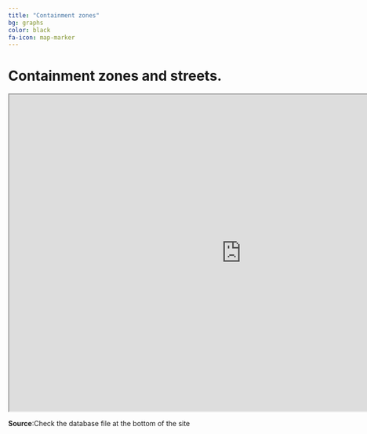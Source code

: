 ```yaml
---
title: "Containment zones"
bg: graphs
color: black
fa-icon: map-marker 
---
```


# Containment zones and streets.

<iframe src="https://www.google.co.in/maps/d/u/0/embed?mid=1cB9aB7wFszdzKCsBR45bZE6A6gxs3hIz" width="946.039093291274" height="645.5539341034496"></iframe>

**Source**:Check the database file at the bottom of the site

